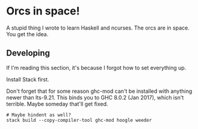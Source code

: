 # Orcs in space!

A stupid thing I wrote to learn Haskell and ncurses. The orcs are in space. You get the idea.

## Developing

If I'm reading this section, it's because I forgot how to set everything up.

Install Stack first.

Don't forget that for some reason ghc-mod can't be installed with anything newer than lts-9.21. This binds you to GHC 8.0.2 (Jan 2017), which isn't terrible. Maybe someday that'll get fixed.

```
# Maybe hindent as well?
stack build --copy-compiler-tool ghc-mod hoogle weeder
```
